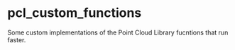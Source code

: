 # pcl_custom_functions
Some custom implementations of the Point Cloud Library fucntions that run faster. 
